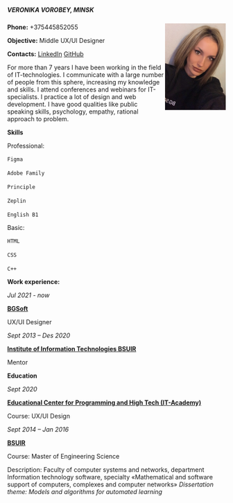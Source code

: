 ##### VERONIKA VOROBEY, MINSK #####

[<img align="right" img src="https://raw.githubusercontent.com/verabey/rsschool-cv/gh-pages/img.jpg" width="140" height="200"/>](image.png)

**Phone:** +375445852055

**Objective:** Middle UX/UI Designer

**Contacts:** [LinkedIn](https://www.linkedin.com/in/verabey/) [GitHub](https://github.com/verabey) 

For more than 7 years I have been working in the field of IT-technologies. I communicate with a large number of people from this sphere, increasing my knowledge and skills. I attend conferences and webinars for IT-specialists. I practice a lot of design and web development. I have good qualities like public speaking skills, psychology, empathy, rational approach to problem. 

 **Skills**
 
      
Professional:

    Figma
    
    Adobe Family
    
    Principle
    
    Zeplin
    
    English B1
   
Basic:

    HTML
    
    CSS
    
    C++


**Work experience:**

_Jul 2021 - now_

**[BGSoft](https://bgsoft.biz/)**

UX/UI Designer

_Sept 2013 – Des 2020_ 

**[Institute of Information Technologies BSUIR](https://iti.bsuir.by/)**

Mentor

**Education**

_Sept 2020_

**[Educational Center for Programming and High Tech
(IT-Academy)](https://www.it-academy.by/)**

Course: UX/UI Design

_Sept 2014 – Jan 2016_

**[BSUIR](https://www.bsuir.by/)**

Course: Master of Engineering Science

Description: Faculty of computer systems and networks, department Information technology software, specialty «Mathematical and software support of computers, complexes and computer networks»
_Dissertation theme: Models and algorithms for automated learning_